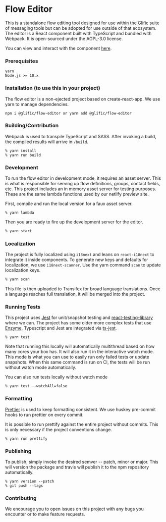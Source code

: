 # Flow Editor

This is a standalone flow editing tool designed for use within the [Glific](https://github.com/Glific) suite of messaging tools but can be adopted for use outside of that ecosystem. The editor is a React component built with TypeScript and bundled with Webpack. It is open-sourced under the AGPL-3.0 license.

You can view and interact with the component [here](https://floweditor.nyaruka.com/).

### Prerequisites

```
yarn
Node.js >= 10.x
```

### Installation (to use this in your project)

The flow editor is a non-ejected project based on create-react-app. We use yarn to manage dependencies.

```
npm i @glific/flow-editor or yarn add @glific/flow-editor
```

### Building/Contribution

Webpack is used to transpile TypeScript and SASS. After invoking a build, the compiled results will arrive in `/build`.

```
% yarn install
% yarn run build
```

### Development

To run the flow editor in development mode, it requires an asset server. This is what is responsible for serving up flow definitions, groups, contact fields, etc. This project includes an in memory asset server for testing purposes. These are the same lambda functions used by our netlify preview site.

First, compile and run the local version for a faux asset server.

```
% yarn lambda
```

Then you are ready to fire up the development server for the editor.

```bash
% yarn start
```

### Localization

The project is fully localized using `i18next` and leans on `react-i18next` to integrate it inside components. To generate new keys and defaults for localization, we use `i18next-scanner`. Use the yarn command `scan` to update localization keys.

```bash
% yarn scan
```

This file is then uploaded to Transifex for broad language translations. Once a language reaches full translation, it will be merged into the project.

### Running Tests

This project uses [Jest](https://facebook.github.io/jest/) for unit/snapshot testing and [react-testing-library](https://testing-library.com/docs/react-testing-library/intro) where we can. The project has some older more complex tests that use [Enzyme](https://github.com/airbnb/enzyme). Typescript and Jest are integrated via [ts-jest](https://github.com/kulshekhar/ts-jest).

```
% yarn test
```

Note that running this locally will automatically multithread based on how many cores your box has. It will also run it in the interactive watch mode. This mode is what you can use to easily run only failed tests or update snapshots. When this same command is run on CI, the tests will be run without watch mode automatically.

You can also run tests locally without watch mode

```
% yarn test --watchAll=false
```

### Formatting

[Prettier](https://github.com/prettier/prettier) is used to keep formatting consistent. We use huskey pre-commit hooks to run prettier on every commit.

It is possible to run prettify against the entire project without commits. This is only necessary if the project conventions change.

```
% yarn run prettify
```

### Publishing

To publish, simply invoke the desired semver -- patch, minor or major. This will version the package and travis will publish it to the npm repository automatically.

```
% yarn version --patch
% git push --tags
```

### Contributing

We encourage you to open issues on this project with any bugs you encounter or to make feature requests.
